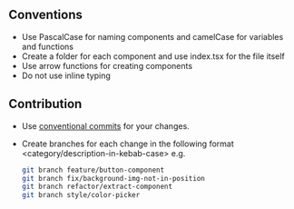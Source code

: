## Conventions

- Use PascalCase for naming components and camelCase for variables and functions
- Create a folder for each component and use index.tsx for the file itself
- Use arrow functions for creating components
- Do not use inline typing

## Contribution

- Use [conventional commits](https://daily-dev-tips.com/posts/git-basics-conventional-commits/) for your changes.
- Create branches for each change in the following format <category/description-in-kebab-case> e.g.
 
  ```bash
  git branch feature/button-component
  git branch fix/background-img-not-in-position
  git branch refactor/extract-component
  git branch style/color-picker
  ```
